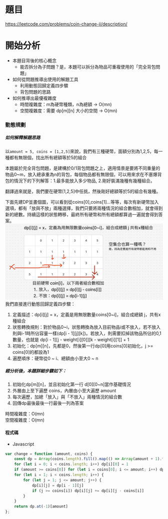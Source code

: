 # 題目
https://leetcode.com/problems/coin-change-ii/description/

# 開始分析
- 本題目背後的核心概念
  - 能否拆分為子問題？是，本題可以拆分為物品可重複使用的「完全背包問題」
- 如何從問題推導出使用的解題工具
  - 利用動態回歸定義四步驟
  - 背包問題的思路
- 如何推導出最優複雜度
  - 時間複雜度：m為硬幣種類，n為總額 -> O(mn)
  - 空間複雜度：需要 dp[m][n] 大小的空間 -> O(mn)

### 動態規劃

##### 如何解釋解題思路
以`amount = 5, coins = [1,2,5]`來說，我們有三種硬幣，面額分別為1,2,5，每一種都有無限個，找出所有總額等於5的組合

本題屬於完全背包問題，是建構於0/1背包問題之上，適用情景是要將不同重量的物品0~m，放入總承重為n的背包，每個物品都有無限個，可以用來求在不塞爆背包的情況下的下列解答：1.最多能放入多少物品, 2.剛好裝滿幾種有幾種組合。

翻譯過來就是，我們要在硬幣[1,2,5]中任挑，然後剛好總額等於5的組合有幾種。

下面先建DP並畫個圖，可以看到從coins[0],coins[1]...等等，每次有新硬幣加入選項，都有「放與不放」兩種選擇，我們只要將兩種情況的組合數相加，就會得到新的總數。持續這樣的狀態轉移，最終所有硬幣和所有總額都算過一遍就會得到答案。
![](./518-1.png)
我們直接進行動態回歸定義四步驟：
1. 定義描述：dp[i][j] = x，定義是用無限數量coins[0~i]，組合成總額 j，共有x種組合 
2. 狀態轉換規則：對於物品0~i，狀態轉換為放入目前物品i或不放入，若不放入則與i-1時所佔容量一樣(dp[i - 1][j][k])。若放入，則需要扣掉該物品所佔的0,1數量，也就是 dp[i - 1][j - weight[i][0]][k - weight[i][1]] + 1
3. 初始化：dp[m][n]，先都是0，然後第一行dp[0]用coins[0]初始化，j >= coins[0]的都設為1
4. 遍歷順序：硬幣從0 ~ i、總額由小至大0 ~ n

##### 經分析後，本題詳細步驟如下：
1. 初始化dp[m][n]，並且初始化第一行 d[0][0~n]當作基礎情況
2. 外層由上至下遍歷 coins，內層由小至大遍歷 amount
3. 每次遍歷，加總「放入」與「不放入」兩種情況的組合數
4. 回傳dp最後最後一行最後一列為答案

時間複雜度：O(mn)  
空間複雜度：O(mn)

#### 程式碼
- Javascript
```js
var change = function (amount, coins) {
    const dp = Array(coins.length).fill().map(() => Array(amount + 1).fill(0))
    for (let i = 0; i < coins.length; i++) dp[i][0] = 1
    if (amount >= coins[0]) for (let i = coins[0]; i <= amount; i++) dp[0][i] = dp[0][i - coins[0]]
    for (let i = 1; i < coins.length; i++) {
        for (let j = 1; j <= amount; j++) {
            dp[i][j] = dp[i - 1][j]
            if (j >= coins[i]) dp[i][j] += dp[i][j - coins[i]]
        }
    }
    return dp.at(-1)[amount]
};
```
